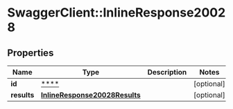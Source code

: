 # SwaggerClient::InlineResponse20028

## Properties
Name | Type | Description | Notes
------------ | ------------- | ------------- | -------------
**id** | [****](.md) |  | [optional] 
**results** | [**InlineResponse20028Results**](InlineResponse20028Results.md) |  | [optional] 

